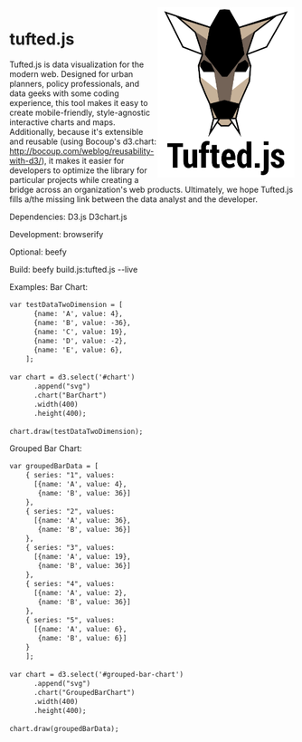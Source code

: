 <img height="300" align="right" src="https://raw.githubusercontent.com/MAPC/tufted.js/master/tufted-logo-05.png">

tufted.js
=========

Tufted.js is data visualization for the modern web. Designed for urban planners, policy professionals, and data geeks with some coding experience, this tool makes it easy to create mobile-friendly, style-agnostic interactive charts and maps. Additionally, because it's extensible and reusable (using Bocoup's d3.chart: http://bocoup.com/weblog/reusability-with-d3/), it makes it easier for developers to optimize the library for particular projects while creating a bridge across an organization's web products. Ultimately, we hope Tufted.js fills a/the missing link between the data analyst and the developer. 

Dependencies:
D3.js
D3chart.js 

Development:
browserify

Optional:
beefy

Build:
beefy build.js:tufted.js --live

Examples:
Bar Chart:
```
var testDataTwoDimension = [
      {name: 'A', value: 4},
      {name: 'B', value: -36},
      {name: 'C', value: 19},
      {name: 'D', value: -2},
      {name: 'E', value: 6},
    ];

var chart = d3.select('#chart')
      .append("svg")
      .chart("BarChart")
      .width(400)
      .height(400);

chart.draw(testDataTwoDimension); 
```

Grouped Bar Chart:
```
var groupedBarData = [
    { series: "1", values:
      [{name: 'A', value: 4},
       {name: 'B', value: 36}]
    },
    { series: "2", values:
      [{name: 'A', value: 36},
       {name: 'B', value: 36}]
    },
    { series: "3", values:
      [{name: 'A', value: 19},
       {name: 'B', value: 36}]
    },
    { series: "4", values:
      [{name: 'A', value: 2},
       {name: 'B', value: 36}]
    },
    { series: "5", values:
      [{name: 'A', value: 6},
       {name: 'B', value: 6}]
    }
    ];

var chart = d3.select('#grouped-bar-chart')
      .append("svg")
      .chart("GroupedBarChart")
      .width(400)
      .height(400);

chart.draw(groupedBarData);
```
